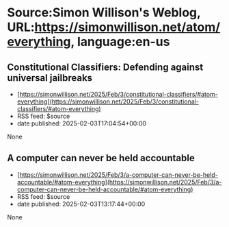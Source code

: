 # Source:Simon Willison's Weblog, URL:https://simonwillison.net/atom/everything, language:en-us

## Constitutional Classifiers: Defending against universal jailbreaks
 - [https://simonwillison.net/2025/Feb/3/constitutional-classifiers/#atom-everything](https://simonwillison.net/2025/Feb/3/constitutional-classifiers/#atom-everything)
 - RSS feed: $source
 - date published: 2025-02-03T17:04:54+00:00

None

## A computer can never be held accountable
 - [https://simonwillison.net/2025/Feb/3/a-computer-can-never-be-held-accountable/#atom-everything](https://simonwillison.net/2025/Feb/3/a-computer-can-never-be-held-accountable/#atom-everything)
 - RSS feed: $source
 - date published: 2025-02-03T13:17:44+00:00

None

